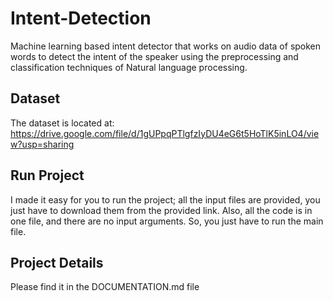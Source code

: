 # Intent-Detection
Machine learning based intent detector that works on audio data of spoken words to detect the intent of the speaker using the preprocessing and classification techniques of Natural language processing.

## Dataset
The dataset is located at:
https://drive.google.com/file/d/1gUPpqPTlgfzIyDU4eG6t5HoTlK5inLO4/view?usp=sharing

## Run Project
I made it easy for you to run the project; all the input files are provided, you just have to download them from the provided link. Also, all the code is in one file, and there are no input arguments. So, you just have to run the main file.

## Project Details
Please find it in the DOCUMENTATION.md file